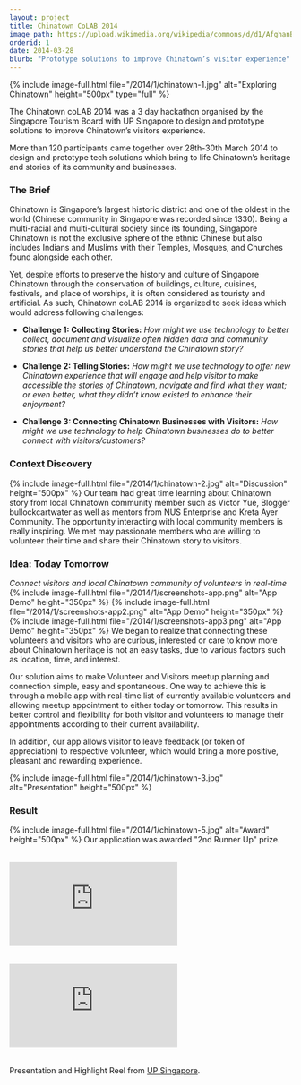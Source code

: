 ```yaml
---
layout: project
title: Chinatown CoLAB 2014
image_path: https://upload.wikimedia.org/wikipedia/commons/d/d1/AfghanBiscuit.jpg
orderid: 1
date: 2014-03-28
blurb: "Prototype solutions to improve Chinatown’s visitor experience"
---
```

{% include image-full.html file="/2014/1/chinatown-1.jpg" alt="Exploring Chinatown" height="500px" type="full" %}
<p class='sublead'>The Chinatown coLAB 2014 was a 3 day hackathon organised by the Singapore Tourism Board with UP Singapore to design and prototype solutions to improve Chinatown’s visitors experience. </p>

More than 120 participants came together over 28th-30th March 2014 to design and prototype tech solutions which bring to life Chinatown’s heritage and stories of its community and businesses.
<!--more-->

### The Brief
Chinatown is Singapore’s largest historic district and one of the oldest in the world (Chinese community in Singapore was recorded since 1330). Being a multi-racial and multi-cultural society since its founding, Singapore Chinatown is not the exclusive sphere of the ethnic Chinese but also includes Indians and Muslims with their Temples, Mosques, and Churches found alongside each other. 

Yet, despite efforts to preserve the history and culture of Singapore Chinatown through the conservation of buildings, culture, cuisines, festivals, and place of worships, it is often considered as touristy and artificial. As such, Chinatown coLAB 2014 is organized to seek ideas which would address following challenges:

  * **Challenge 1: Collecting Stories:** *How might we use technology to better collect, document and visualize often hidden data and community stories that help us better understand the Chinatown story?*

  * **Challenge 2: Telling Stories:** *How might we use technology to offer new Chinatown experience that will engage and help visitor to make accessible the stories of Chinatown, navigate and find what they want; or even better, what they didn’t know existed to enhance their enjoyment?* 

  * **Challenge 3: Connecting Chinatown Businesses with Visitors:** *How might we use technology to help Chinatown businesses do to better connect with visitors/customers?*

### Context Discovery
{% include image-full.html file="/2014/1/chinatown-2.jpg" alt="Discussion" height="500px"  %}
Our team had great time learning about Chinatown story from local Chinatown community member such as Victor Yue, Blogger bullockcartwater as well as mentors from NUS Enterprise and Kreta Ayer Community. The opportunity interacting with local community members is really inspiring. We met may passionate members who are  willing to volunteer their time and share their Chinatown story to visitors. 

### Idea: Today Tomorrow

*Connect visitors and local Chinatown community of volunteers in real-time*
{% include image-full.html file="/2014/1/screenshots-app.png" alt="App Demo" height="350px" %}
{% include image-full.html file="/2014/1/screenshots-app2.png" alt="App Demo" height="350px" %}
{% include image-full.html file="/2014/1/screenshots-app3.png" alt="App Demo" height="350px" %}
We began to realize that connecting these volunteers and visitors who are curious, interested or care to know more about Chinatown heritage is not an easy tasks, due to various factors such as location, time, and interest. 

Our solution aims to make Volunteer and Visitors meetup planning and connection simple, easy and spontaneous. One way to achieve this is through a mobile app with real-time list of currently available volunteers and allowing meetup appointment to either today or tomorrow. This results in better control and flexibility for both visitor and volunteers to manage their appointments according to their current availability. 

In addition, our app allows visitor to leave feedback (or token of appreciation) to respective volunteer, which would bring a more positive, pleasant and rewarding experience.

{% include image-full.html file="/2014/1/chinatown-3.jpg" alt="Presentation" height="500px"  %}

### Result

{% include image-full.html file="/2014/1/chinatown-5.jpg" alt="Award" height="500px"  %}
Our application was awarded "2nd Runner Up" prize. 

<div class="video-container" style="margin:2rem 0">
<iframe src="https://www.youtube-nocookie.com/embed/V_8ZhDB4aQU" title="YouTube video player" frameborder="0" allow="accelerometer; autoplay; clipboard-write; encrypted-media; gyroscope; picture-in-picture" allowfullscreen></iframe>
</div>
<div class="video-container" style="margin:2rem 0">
<iframe  src="https://www.youtube.com/embed/SP6iHWacw4I" title="YouTube video player" frameborder="0" allow="accelerometer; autoplay; clipboard-write; encrypted-media; gyroscope; picture-in-picture" allowfullscreen></iframe>
</div>


<p>Presentation and Highlight Reel from <a href="http://www.upsingapore.com/events/chinatown-colab/">UP Singapore</a>.</p>